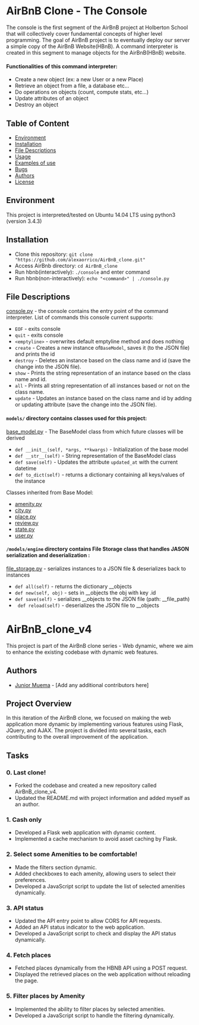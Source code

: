 # AirBnB Clone - The Console
The console is the first segment of the AirBnB project at Holberton School that will collectively cover fundamental concepts of higher level programming. The goal of AirBnB project is to eventually deploy our server a simple copy of the AirBnB Website(HBnB). A command interpreter is created in this segment to manage objects for the AirBnB(HBnB) website.

#### Functionalities of this command interpreter:
* Create a new object (ex: a new User or a new Place)
* Retrieve an object from a file, a database etc...
* Do operations on objects (count, compute stats, etc...)
* Update attributes of an object
* Destroy an object

## Table of Content
* [Environment](#environment)
* [Installation](#installation)
* [File Descriptions](#file-descriptions)
* [Usage](#usage)
* [Examples of use](#examples-of-use)
* [Bugs](#bugs)
* [Authors](#authors)
* [License](#license)

## Environment
This project is interpreted/tested on Ubuntu 14.04 LTS using python3 (version 3.4.3)

## Installation
* Clone this repository: `git clone "https://github.com/alexaorrico/AirBnB_clone.git"`
* Access AirBnb directory: `cd AirBnB_clone`
* Run hbnb(interactively): `./console` and enter command
* Run hbnb(non-interactively): `echo "<command>" | ./console.py`

## File Descriptions
[console.py](console.py) - the console contains the entry point of the command interpreter. 
List of commands this console current supports:
* `EOF` - exits console 
* `quit` - exits console
* `<emptyline>` - overwrites default emptyline method and does nothing
* `create` - Creates a new instance of`BaseModel`, saves it (to the JSON file) and prints the id
* `destroy` - Deletes an instance based on the class name and id (save the change into the JSON file). 
* `show` - Prints the string representation of an instance based on the class name and id.
* `all` - Prints all string representation of all instances based or not on the class name. 
* `update` - Updates an instance based on the class name and id by adding or updating attribute (save the change into the JSON file). 

#### `models/` directory contains classes used for this project:
[base_model.py](/models/base_model.py) - The BaseModel class from which future classes will be derived
* `def __init__(self, *args, **kwargs)` - Initialization of the base model
* `def __str__(self)` - String representation of the BaseModel class
* `def save(self)` - Updates the attribute `updated_at` with the current datetime
* `def to_dict(self)` - returns a dictionary containing all keys/values of the instance

Classes inherited from Base Model:
* [amenity.py](/models/amenity.py)
* [city.py](/models/city.py)
* [place.py](/models/place.py)
* [review.py](/models/review.py)
* [state.py](/models/state.py)
* [user.py](/models/user.py)

#### `/models/engine` directory contains File Storage class that handles JASON serialization and deserialization :
[file_storage.py](/models/engine/file_storage.py) - serializes instances to a JSON file & deserializes back to instances
* `def all(self)` - returns the dictionary __objects
* `def new(self, obj)` - sets in __objects the obj with key <obj class name>.id
* `def save(self)` - serializes __objects to the JSON file (path: __file_path)
* ` def reload(self)` -  deserializes the JSON file to __objects
# AirBnB_clone_v4

This project is part of the AirBnB clone series - Web dynamic, where we aim to enhance the existing codebase with dynamic web features.

## Authors

- [Junior Muema](https://github.com/Junior-SD) - [Add any additional contributors here]

## Project Overview

In this iteration of the AirBnB clone, we focused on making the web application more dynamic by implementing various features using Flask, JQuery, and AJAX. The project is divided into several tasks, each contributing to the overall improvement of the application.

## Tasks

### 0. Last clone!

- Forked the codebase and created a new repository called AirBnB_clone_v4.
- Updated the README.md with project information and added myself as an author.

### 1. Cash only

- Developed a Flask web application with dynamic content.
- Implemented a cache mechanism to avoid asset caching by Flask.

### 2. Select some Amenities to be comfortable!

- Made the filters section dynamic.
- Added checkboxes to each amenity, allowing users to select their preferences.
- Developed a JavaScript script to update the list of selected amenities dynamically.

### 3. API status

- Updated the API entry point to allow CORS for API requests.
- Added an API status indicator to the web application.
- Developed a JavaScript script to check and display the API status dynamically.

### 4. Fetch places

- Fetched places dynamically from the HBNB API using a POST request.
- Displayed the retrieved places on the web application without reloading the page.

### 5. Filter places by Amenity

- Implemented the ability to filter places by selected amenities.
- Developed a JavaScript script to handle the filtering dynamically.

